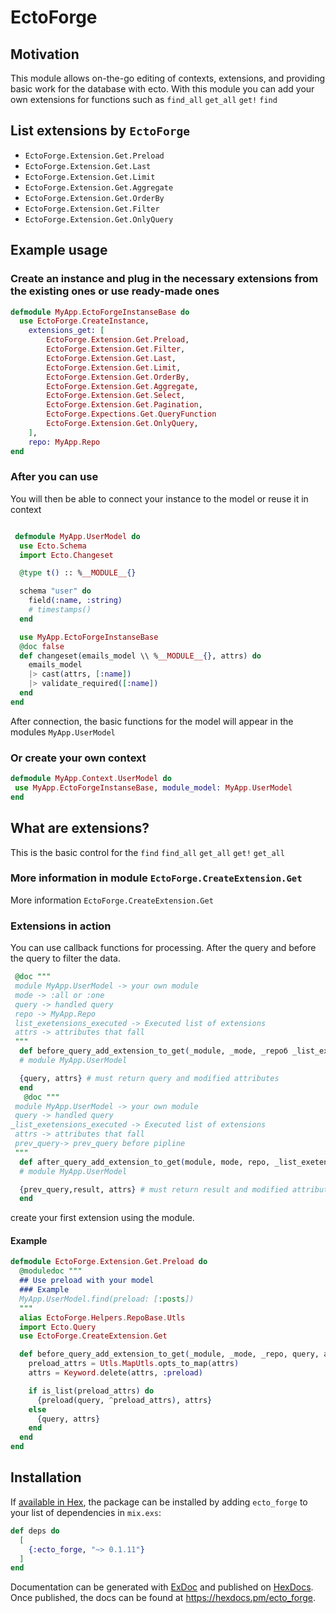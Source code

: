 # EctoForge

## Motivation

This module allows on-the-go editing of contexts, extensions, and providing basic work for the database with ecto. With this module you can add your own extensions for functions such as `find_all` `get_all` `get!` `find`

## List extensions by `EctoForge`

- `EctoForge.Extension.Get.Preload`
- `EctoForge.Extension.Get.Last`
- `EctoForge.Extension.Get.Limit`
- `EctoForge.Extension.Get.Aggregate`
- `EctoForge.Extension.Get.OrderBy`
- `EctoForge.Extension.Get.Filter`
- `EctoForge.Extension.Get.OnlyQuery`

## Example usage

### Create an instance and plug in the necessary extensions from the existing ones or use ready-made ones

```elixir
defmodule MyApp.EctoForgeInstanseBase do
  use EctoForge.CreateInstance,
    extensions_get: [
        EctoForge.Extension.Get.Preload,
        EctoForge.Extension.Get.Filter,
        EctoForge.Extension.Get.Last,
        EctoForge.Extension.Get.Limit,
        EctoForge.Extension.Get.OrderBy,
        EctoForge.Extension.Get.Aggregate,
        EctoForge.Extension.Get.Select,
        EctoForge.Extension.Get.Pagination,
        EctoForge.Expections.Get.QueryFunction
        EctoForge.Extension.Get.OnlyQuery,
    ],
    repo: MyApp.Repo
end
```

### After you can use

You will then be able to connect your instance to the model or reuse it in context

```elixir

 defmodule MyApp.UserModel do
  use Ecto.Schema
  import Ecto.Changeset

  @type t() :: %__MODULE__{}

  schema "user" do
    field(:name, :string)
    # timestamps()
  end

  use MyApp.EctoForgeInstanseBase
  @doc false
  def changeset(emails_model \\ %__MODULE__{}, attrs) do
    emails_model
    |> cast(attrs, [:name])
    |> validate_required([:name])
  end
end
```

After connection, the basic functions for the model will appear in the modules `MyApp.UserModel`

### Or create your own context

```elixir
defmodule MyApp.Context.UserModel do
 use MyApp.EctoForgeInstanseBase, module_model: MyApp.UserModel
end
```

## What are extensions?

This is the basic control for the `find` `find_all` `get_all` `get!` `get_all`

### More information in module `EctoForge.CreateExtension.Get`

More information `EctoForge.CreateExtension.Get`

### Extensions in action

You can use callback functions for processing. After the query and before the query to filter the data.

```elixir
 @doc """
 module MyApp.UserModel -> your own module
 mode -> :all or :one
 query -> handled query
 repo -> MyApp.Repo
 list_exetensions_executed -> Executed list of extensions
 attrs -> attributes that fall
 """
  def before_query_add_extension_to_get(_module, _mode, _repoб _list_exetensions_executed, query, attrs) do
  # module MyApp.UserModel

  {query, attrs} # must return query and modified attributes
  end
   @doc """
 module MyApp.UserModel -> your own module
 query -> handled query
_list_exetensions_executed -> Executed list of extensions
 attrs -> attributes that fall
 prev_query-> prev_query before pipline
 """
  def after_query_add_extension_to_get(module, mode, repo, _list_exetensions_executed prev_query, result, attrs) do
  # module MyApp.UserModel

  {prev_query,result, attrs} # must return result and modified attributes
  end
```

create your first extension using the module.

#### Example

```elixir
defmodule EctoForge.Extension.Get.Preload do
  @moduledoc """
  ## Use preload with your model
  ### Example
  MyApp.UserModel.find(preload: [:posts])
  """
  alias EctoForge.Helpers.RepoBase.Utls
  import Ecto.Query
  use EctoForge.CreateExtension.Get

  def before_query_add_extension_to_get(_module, _mode, _repo, query, attrs) do
    preload_attrs = Utls.MapUtls.opts_to_map(attrs)
    attrs = Keyword.delete(attrs, :preload)

    if is_list(preload_attrs) do
      {preload(query, ^preload_attrs), attrs}
    else
      {query, attrs}
    end
  end
end
```

## Installation

If [available in Hex](https://hex.pm/docs/publish), the package can be installed
by adding `ecto_forge` to your list of dependencies in `mix.exs`:

```elixir
def deps do
  [
    {:ecto_forge, "~> 0.1.11"}
  ]
end
```

Documentation can be generated with [ExDoc](https://github.com/elixir-lang/ex_doc)
and published on [HexDocs](https://hexdocs.pm). Once published, the docs can
be found at <https://hexdocs.pm/ecto_forge>.
